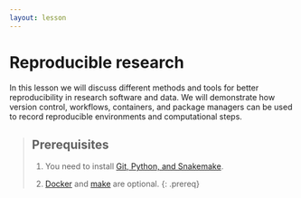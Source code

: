 ```yaml
---
layout: lesson
---
```


# Reproducible research

In this lesson we will discuss different methods and tools for better
reproducibility in research software and data. We will demonstrate how version
control, workflows, containers, and package managers can be used to record
reproducible environments and computational steps.


> ## Prerequisites
>
> 1. You need to install [Git, Python, and Snakemake](https://coderefinery.github.io/installation/).
>
> 2. [Docker](https://coderefinery.github.io/installation/docker/)
>    and [make](https://coderefinery.github.io/installation/make/) are optional.
{: .prereq}

